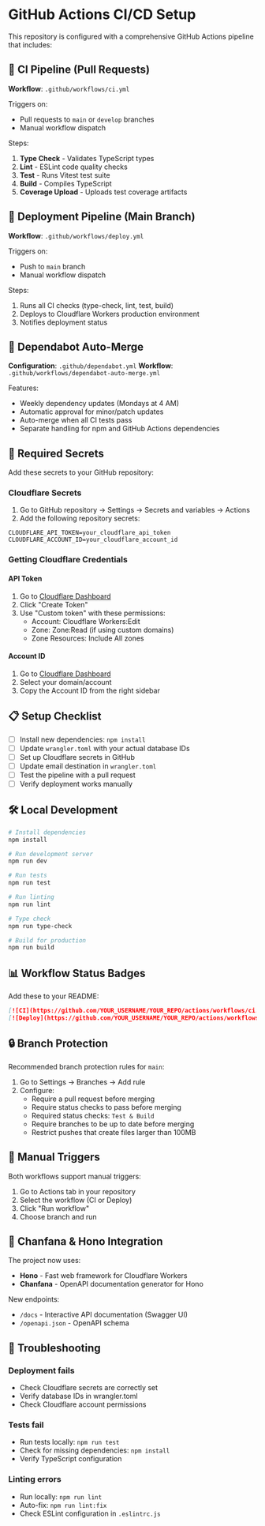 # GitHub Actions CI/CD Setup

This repository is configured with a comprehensive GitHub Actions pipeline that includes:

## 🔄 CI Pipeline (Pull Requests)

**Workflow**: `.github/workflows/ci.yml`

Triggers on:
- Pull requests to `main` or `develop` branches
- Manual workflow dispatch

Steps:
1. **Type Check** - Validates TypeScript types
2. **Lint** - ESLint code quality checks
3. **Test** - Runs Vitest test suite
4. **Build** - Compiles TypeScript
5. **Coverage Upload** - Uploads test coverage artifacts

## 🚀 Deployment Pipeline (Main Branch)

**Workflow**: `.github/workflows/deploy.yml`

Triggers on:
- Push to `main` branch
- Manual workflow dispatch

Steps:
1. Runs all CI checks (type-check, lint, test, build)
2. Deploys to Cloudflare Workers production environment
3. Notifies deployment status

## 🤖 Dependabot Auto-Merge

**Configuration**: `.github/dependabot.yml`
**Workflow**: `.github/workflows/dependabot-auto-merge.yml`

Features:
- Weekly dependency updates (Mondays at 4 AM)
- Automatic approval for minor/patch updates
- Auto-merge when all CI tests pass
- Separate handling for npm and GitHub Actions dependencies

## 🔧 Required Secrets

Add these secrets to your GitHub repository:

### Cloudflare Secrets
1. Go to GitHub repository → Settings → Secrets and variables → Actions
2. Add the following repository secrets:

```
CLOUDFLARE_API_TOKEN=your_cloudflare_api_token
CLOUDFLARE_ACCOUNT_ID=your_cloudflare_account_id
```

### Getting Cloudflare Credentials

#### API Token
1. Go to [Cloudflare Dashboard](https://dash.cloudflare.com/profile/api-tokens)
2. Click "Create Token"
3. Use "Custom token" with these permissions:
   - Account: Cloudflare Workers:Edit
   - Zone: Zone:Read (if using custom domains)
   - Zone Resources: Include All zones

#### Account ID
1. Go to [Cloudflare Dashboard](https://dash.cloudflare.com/)
2. Select your domain/account
3. Copy the Account ID from the right sidebar

## 📋 Setup Checklist

- [ ] Install new dependencies: `npm install`
- [ ] Update `wrangler.toml` with your actual database IDs
- [ ] Set up Cloudflare secrets in GitHub
- [ ] Update email destination in `wrangler.toml`
- [ ] Test the pipeline with a pull request
- [ ] Verify deployment works manually

## 🛠 Local Development

```bash
# Install dependencies
npm install

# Run development server
npm run dev

# Run tests
npm run test

# Run linting
npm run lint

# Type check
npm run type-check

# Build for production
npm run build
```

## 📊 Workflow Status Badges

Add these to your README:

```markdown
[![CI](https://github.com/YOUR_USERNAME/YOUR_REPO/actions/workflows/ci.yml/badge.svg)](https://github.com/YOUR_USERNAME/YOUR_REPO/actions/workflows/ci.yml)
[![Deploy](https://github.com/YOUR_USERNAME/YOUR_REPO/actions/workflows/deploy.yml/badge.svg)](https://github.com/YOUR_USERNAME/YOUR_REPO/actions/workflows/deploy.yml)
```

## 🔒 Branch Protection

Recommended branch protection rules for `main`:

1. Go to Settings → Branches → Add rule
2. Configure:
   - Require a pull request before merging
   - Require status checks to pass before merging
   - Required status checks: `Test & Build`
   - Require branches to be up to date before merging
   - Restrict pushes that create files larger than 100MB

## 🎯 Manual Triggers

Both workflows support manual triggers:

1. Go to Actions tab in your repository
2. Select the workflow (CI or Deploy)
3. Click "Run workflow"
4. Choose branch and run

## 🔄 Chanfana & Hono Integration

The project now uses:
- **Hono** - Fast web framework for Cloudflare Workers
- **Chanfana** - OpenAPI documentation generator for Hono

New endpoints:
- `/docs` - Interactive API documentation (Swagger UI)
- `/openapi.json` - OpenAPI schema

## 🚨 Troubleshooting

### Deployment fails
- Check Cloudflare secrets are correctly set
- Verify database IDs in wrangler.toml
- Check Cloudflare account permissions

### Tests fail
- Run tests locally: `npm run test`
- Check for missing dependencies: `npm install`
- Verify TypeScript configuration

### Linting errors
- Run locally: `npm run lint`
- Auto-fix: `npm run lint:fix`
- Check ESLint configuration in `.eslintrc.js`